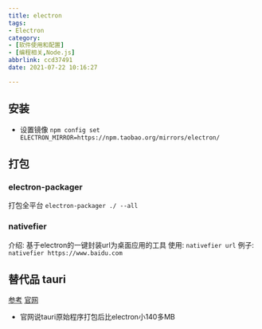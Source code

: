 ```yaml
---
title: electron
tags: 
- Electron
category: 
- [软件使用和配置]
- [编程相关,Node.js]
abbrlink: ccd37491
date: 2021-07-22 10:16:27

---
```


## 安装
+ 设置镜像 `npm config set ELECTRON_MIRROR=https://npm.taobao.org/mirrors/electron/`

## 打包
### electron-packager
打包全平台 `electron-packager ./ --all`
### nativefier
介绍: 基于electron的一键封装url为桌面应用的工具
使用: `nativefier url`
例子: `nativefier https://www.baidu.com`

## 替代品 **tauri**
[参考](https://www.cnblogs.com/Grewer/p/12789261.html)
[官网](https://tauri.studio/en/docs/usage/development/integration/)
+ 官网说tauri原始程序打包后比electron小140多MB

